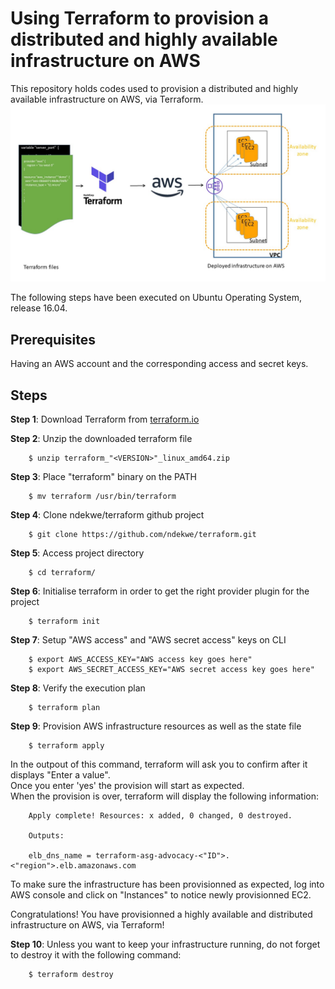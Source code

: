 # Using Terraform to provision a distributed and highly available infrastructure on AWS
This repository holds codes used to provision a distributed and highly available infrastructure on AWS, via Terraform.
![alt text](images/img1.jpg) 

The following steps have been executed on Ubuntu Operating System, release 16.04.  

## Prerequisites
Having an AWS account and the corresponding access and secret keys.

## Steps
**Step 1**: Download Terraform from [terraform.io](https://www.terraform.io/downloads.html)

**Step 2**: Unzip the downloaded terraform file

        $ unzip terraform_"<VERSION>"_linux_amd64.zip

**Step 3**: Place "terraform" binary on the PATH

        $ mv terraform /usr/bin/terraform

**Step 4**: Clone ndekwe/terraform github project

        $ git clone https://github.com/ndekwe/terraform.git
                
**Step 5**: Access project directory

        $ cd terraform/
        
**Step 6**: Initialise terraform in order to get the right provider plugin for the project

        $ terraform init 
        
**Step 7**: Setup "AWS access" and "AWS secret access" keys on CLI

        $ export AWS_ACCESS_KEY="AWS access key goes here"
        $ export AWS_SECRET_ACCESS_KEY="AWS secret access key goes here"
        
**Step 8**: Verify the execution plan

        $ terraform plan
        
**Step 9**: Provision AWS infrastructure resources as well as the state file 

        $ terraform apply
        
In the outpout of this command, terraform will ask you to confirm after it displays "Enter a value".  \
Once you enter 'yes' the provision will start as expected. \
When the provision is over, terraform will display the following information: 

        Apply complete! Resources: x added, 0 changed, 0 destroyed. 
        
        Outputs:
        
        elb_dns_name = terraform-asg-advocacy-<"ID">.<"region">.elb.amazonaws.com
   
To make sure the infrastructure has been provisionned as expected, log into AWS console and click on "Instances" to notice newly provisionned EC2. 

Congratulations! You have provisionned a highly available and distributed infrastructure on AWS, via Terraform!

**Step 10**: Unless you want to keep your infrastructure running, do not forget to destroy it with the following command:
        
        $ terraform destroy
